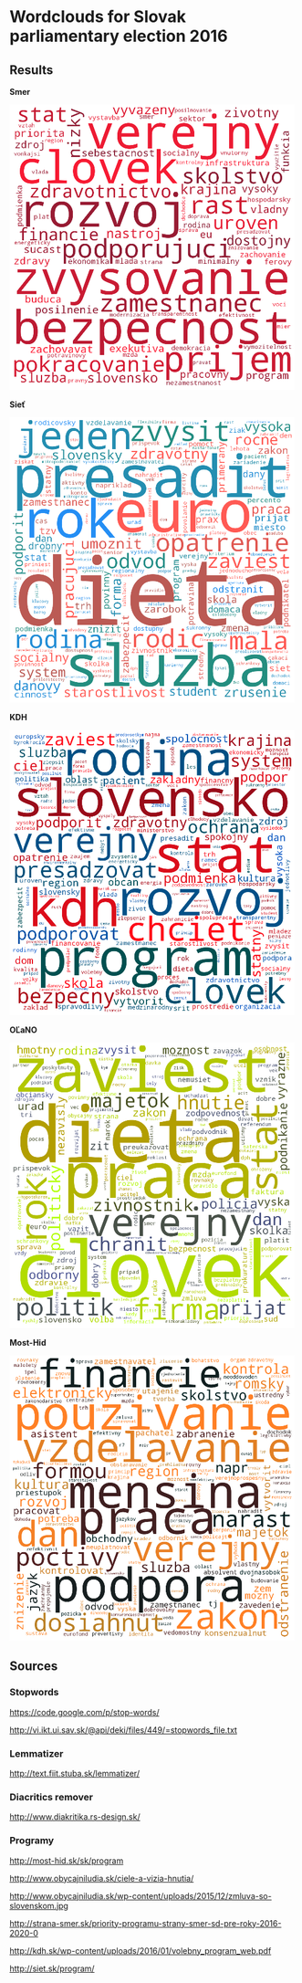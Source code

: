 # Wordclouds for Slovak parliamentary election 2016


## Results
**Smer**

![Smer](results/smer-500.png)

**Sieť**

![Sieť](results/siet-500.png)

**KDH**

![KDH](results/kdh-500.png)

**OĽaNO**

![OĽaNO](results/olano-500.png)

**Most-Hid**

![Most-Hid](results/most-hid-500.png)

## Sources
### Stopwords
https://code.google.com/p/stop-words/

http://vi.ikt.ui.sav.sk/@api/deki/files/449/=stopwords_file.txt

### Lemmatizer
http://text.fiit.stuba.sk/lemmatizer/

### Diacritics remover
http://www.diakritika.rs-design.sk/

### Programy
http://most-hid.sk/sk/program

http://www.obycajniludia.sk/ciele-a-vizia-hnutia/

http://www.obycajniludia.sk/wp-content/uploads/2015/12/zmluva-so-slovenskom.jpg

http://strana-smer.sk/priority-programu-strany-smer-sd-pre-roky-2016-2020-0

http://kdh.sk/wp-content/uploads/2016/01/volebny_program_web.pdf

http://siet.sk/program/
